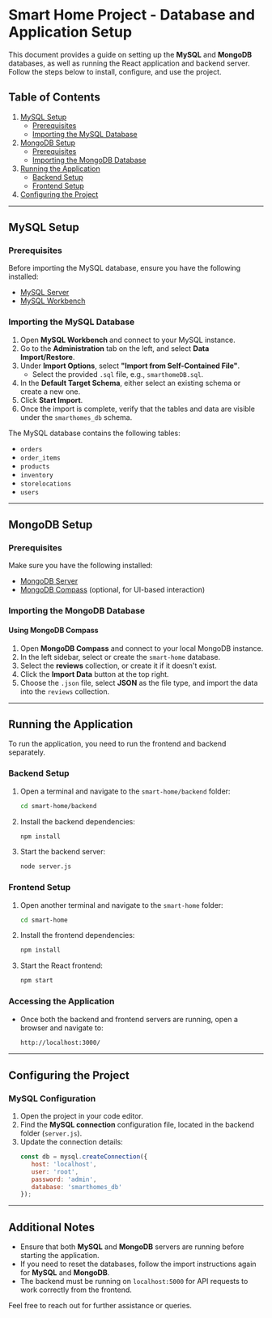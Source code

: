 
# Smart Home Project - Database and Application Setup

This document provides a guide on setting up the **MySQL** and **MongoDB** databases, as well as running the React application and backend server. Follow the steps below to install, configure, and use the project.

## Table of Contents
1. [MySQL Setup](#mysql-setup)
   - [Prerequisites](#prerequisites)
   - [Importing the MySQL Database](#importing-the-mysql-database)
2. [MongoDB Setup](#mongodb-setup)
   - [Prerequisites](#prerequisites)
   - [Importing the MongoDB Database](#importing-the-mongodb-database)
3. [Running the Application](#running-the-application)
   - [Backend Setup](#backend-setup)
   - [Frontend Setup](#frontend-setup)
4. [Configuring the Project](#configuring-the-project)

---

## MySQL Setup

### Prerequisites
Before importing the MySQL database, ensure you have the following installed:
- [MySQL Server](https://dev.mysql.com/downloads/mysql/)
- [MySQL Workbench](https://dev.mysql.com/downloads/workbench/)

### Importing the MySQL Database

1. Open **MySQL Workbench** and connect to your MySQL instance.
2. Go to the **Administration** tab on the left, and select **Data Import/Restore**.
3. Under **Import Options**, select **"Import from Self-Contained File"**.
   - Select the provided `.sql` file, e.g., `smarthomeDB.sql`.
4. In the **Default Target Schema**, either select an existing schema or create a new one.
5. Click **Start Import**.
6. Once the import is complete, verify that the tables and data are visible under the `smarthomes_db` schema.

The MySQL database contains the following tables:
- `orders`
- `order_items`
- `products`
- `inventory`
- `storelocations`
- `users`

---

## MongoDB Setup

### Prerequisites
Make sure you have the following installed:
- [MongoDB Server](https://www.mongodb.com/try/download/community)
- [MongoDB Compass](https://www.mongodb.com/products/compass) (optional, for UI-based interaction)

### Importing the MongoDB Database

#### Using MongoDB Compass
1. Open **MongoDB Compass** and connect to your local MongoDB instance.
2. In the left sidebar, select or create the `smart-home` database.
3. Select the **reviews** collection, or create it if it doesn't exist.
4. Click the **Import Data** button at the top right.
5. Choose the `.json` file, select **JSON** as the file type, and import the data into the `reviews` collection.



---

## Running the Application

To run the application, you need to run the frontend and backend separately.

### Backend Setup

1. Open a terminal and navigate to the `smart-home/backend` folder:
   ```bash
   cd smart-home/backend
   ```
2. Install the backend dependencies:
   ```bash
   npm install
   ```
3. Start the backend server:
   ```bash
   node server.js
   ```

### Frontend Setup

1. Open another terminal and navigate to the `smart-home` folder:
   ```bash
   cd smart-home
   ```
2. Install the frontend dependencies:
   ```bash
   npm install
   ```
3. Start the React frontend:
   ```bash
   npm start
   ```

### Accessing the Application
- Once both the backend and frontend servers are running, open a browser and navigate to:
  ```bash
  http://localhost:3000/
  ```

---

## Configuring the Project

### MySQL Configuration
1. Open the project in your code editor.
2. Find the **MySQL connection** configuration file, located in the backend folder (`server.js`).
3. Update the connection details:
   ```javascript
   const db = mysql.createConnection({
      host: 'localhost',
      user: 'root',
      password: 'admin',
      database: 'smarthomes_db'
   });
   ```

---

## Additional Notes

- Ensure that both **MySQL** and **MongoDB** servers are running before starting the application.
- If you need to reset the databases, follow the import instructions again for **MySQL** and **MongoDB**.
- The backend must be running on `localhost:5000`  for API requests to work correctly from the frontend.

Feel free to reach out for further assistance or queries.
